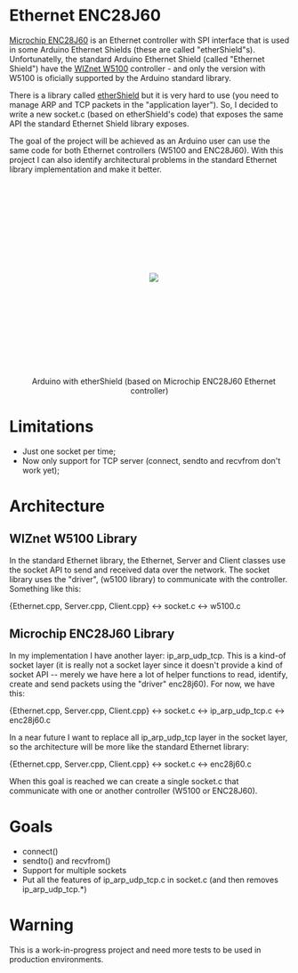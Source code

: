 Ethernet ENC28J60
==================

[Microchip ENC28J60](http://www.microchip.com/wwwproducts/Devices.aspx?dDocName=en022889) is an Ethernet controller with SPI interface that is used in some Arduino Ethernet Shields (these are called "etherShield"s). Unfortunatelly, the standard Arduino Ethernet Shield (called "Ethernet Shield") have the [WIZnet W5100](http://www.wiznet.co.kr/Sub_Modules/en/product/Product_Detail.asp?cate1=5&cate2=7&cate3=26&pid=1011) controller - and only the version with W5100 is oficially supported by the Arduino standard library.

There is a library called [etherShield](http://www.nuelectronics.com/download/projects/etherShield.zip) but it is very hard to use (you need to manage ARP and TCP packets in the "application layer"). So, I decided to write a new socket.c (based on etherShield's code) that exposes the same API the standard Ethernet Shield library exposes.

The goal of the project will be achieved as an Arduino user can use the same code for both Ethernet controllers (W5100 and ENC28J60). With this project I can also identify architectural problems in the standard Ethernet library implementation and make it better.


<div style="height: 350px; line-height: 350px; text-align: center">
    <img src="http://www.CursoDeArduino.com.br/media/ArduinoEthernetShield.jpg" style="vertical-alignt: middle; max-height: 100%" />
</div>
<div style="text-align: center">
    Arduino with etherShield (based on Microchip ENC28J60 Ethernet controller)
</div>


Limitations
===========

- Just one socket per time;
- Now only support for TCP server (connect, sendto and recvfrom don't work yet);


Architecture
============

WIZnet W5100 Library
--------------------

In the standard Ethernet library, the Ethernet, Server and Client classes use the socket API to send and received data over the network. The socket library uses the "driver", (w5100 library) to communicate with the controller. Something like this:

{Ethernet.cpp, Server.cpp, Client.cpp} <-> socket.c <-> w5100.c

Microchip ENC28J60 Library
--------------------------

In my implementation I have another layer: ip_arp_udp_tcp. This is a kind-of socket layer (it is really not a socket layer since it doesn't provide a kind of socket API -- merely we have here a lot of helper functions to read, identify, create and send packets using the "driver" enc28j60). For now, we have this:

{Ethernet.cpp, Server.cpp, Client.cpp} <-> socket.c <-> ip_arp_udp_tcp.c <-> enc28j60.c

In a near future I want to replace all ip_arp_udp_tcp layer in the socket layer, so the architecture will be more like the standard Ethernet library:

{Ethernet.cpp, Server.cpp, Client.cpp} <-> socket.c <-> enc28j60.c

When this goal is reached we can create a single socket.c that communicate with one or another controller (W5100 or ENC28J60).

Goals
=====

- connect()
- sendto() and recvfrom()
- Support for multiple sockets
- Put all the features of ip_arp_udp_tcp.c in socket.c (and then removes ip_arp_udp_tcp.*)


Warning
=======
This is a work-in-progress project and need more tests to be used in production environments.
